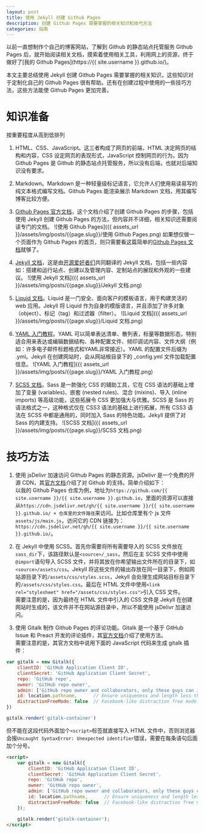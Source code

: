 ```yaml
---
layout: post
title: 使用 Jekyll 创建 Github Pages
description: 创建 Github Pages 需要掌握的相关知识和技巧方法
categories: 指南
---
```

以前一直想制作个自己的博客网站，了解到 Github 的静态站点托管服务 Github Pages 后，就开始阅读相关文档，摸索着使用相关工具，利用网上的资源，终于做好了[我的 Github Pages](https://{{ site.username }}.github.io/)。

本文主要总结使用 Jekyll 创建 Github Pages 需要掌握的相关知识，这些知识对于定制化自己的 Github Pages 很有帮助。还有在创建过程中使用的一些技巧方法，这些方法能使 Github Pages 更加完善。

# 知识准备

按重要程度从高到低排列
1. HTML、CSS、JavaScript。这三者构成了网页的前端，HTML 决定网页的结构和内容，CSS 设定网页的表现形式，JavaScript 控制网页的行为。因为 Github Pages 是 Github 的静态站点托管服务，所以没有后端，也就对后端知识没有要求。

2. Markdown。Markdown 是一种轻量级标记语言，它允许人们使用易读易写的纯文本格式编写文档。Github Pages 能渲染展示 Markdown 文档，用其编写博客比较方便。

3. [Github Pages 官方文档](https://docs.github.com/cn/github/working-with-github-pages)，这个文档介绍了创建 Github Pages 的步骤，包括使用 Jekyll 创建 Github Pages 的方法，但内容并不详细，相关知识还需要阅读专门的文档。
![使用 Github Pages]({{ assets_url }}/assets/img/posts/{{page.slug}}/使用 Github Pages.png)
如果想仅做一个页面作为 Github Pages 的首页，则只需要看这篇简单的[Github Pages 文档](https://pages.github.com/)就够了。

4. [Jekyll 文档](http://jekyllcn.com/docs/home/)，这是由[开源爱好者们](https://github.com/xcatliu/jekyllcn/graphs/contributors)共同翻译的 Jekyll 文档，包括一些内容如：搭建和运行站点、创建以及管理内容、定制站点的展现和外观的一些建议。
![使用 Jekyll 文档]({{ assets_url }}/assets/img/posts/{{page.slug}}/Jekyll 文档.png)

5. [Liquid 文档](https://liquid.bootcss.com/)。Liquid 是一门安全、面向客户的模板语言，用于构建灵活的 web 应用。Jekyll 将 Liquid 作为自身的模版语言，并且添加了许多对象（object）、标记（tag）和过滤器（filter）。
![Liquid 文档]({{ assets_url }}/assets/img/posts/{{page.slug}}/Liquid 文档.png)

6. [YAML 入门教程](https://www.runoob.com/w3cnote/yaml-intro.html)。YAML 可以简单表达清单、散列表，标量等数据形态，特别适合用来表达或编辑数据结构、各种配置文件、倾印调试内容、文件大纲（例如：许多电子邮件标题格式和YAML非常接近）。YAML 的配置文件后缀为 .yml。Jekyll 在创建网站时，会从网站根目录下的 _config.yml 文件加载配置信息。
![YAML 入门教程]({{ assets_url }}/assets/img/posts/{{page.slug}}/YAML 入门教程.png)

7. [SCSS 文档](https://www.sass.hk/docs/)。Sass 是一款强化 CSS 的辅助工具，它在 CSS 语法的基础上增加了变量 (variables)、嵌套 (nested rules)、混合 (mixins)、导入 (inline imports) 等高级功能，这些拓展令 CSS 更加强大与优雅。SCSS 是 Sass 的语法格式之一，这种格式仅在 CSS3 语法的基础上进行拓展，所有 CSS3 语法在 SCSS 中都是通用的，同时加入 Sass 的特色功能。Jekyll 提供了对 Sass 的内建支持。
![SCSS 文档]({{ assets_url }}/assets/img/posts/{{page.slug}}/SCSS 文档.png)

# 技巧方法

1. 使用 jsDelivr 加速访问 Github Pages 的静态资源。jsDelivr 是一个免费的开源 CDN，其[官方文档](https://www.jsdelivr.com/features#gh)介绍了对 Github 的支持。简单介绍如下：<br>
以我的 Github Pages 仓库为例，地址为`https://github.com/{{ site.username }}/{{ site.username }}.github.io`，里面的资源可以直接从`https://cdn.jsdelivr.net/gh/{{ site.username }}/{{ site.username }}.github.io/ + 仓库里的文件路径`来访问。比如仓库里有个 js 文件`assets/js/main.js`，访问它的 CDN 链接为：`https://cdn.jsdelivr.net/gh/{{ site.username }}/{{ site.username }}.github.io/`。

2. 在 Jekyll 中使用 SCSS。首先你需要将所有需要导入的 SCSS 文件放在`sass_dir`下，该路径默认是`<source>/_sass`，然后在主 SCSS 文件中使用`@import`语句导入 SCSS 文件，并将其放在你希望输出文件所在的目录下，如`<source>/assets/css`。Jekyll 将这些文件的输出存放在同一目录下，例如网站源目录下的`/assets/css/styles.scss`，Jekyll 会处理生成网站目标目录下的`/assets/css/styles.css`。最后在 HTML 文件中使用`<link rel="stylesheet" href="/assets/css/styles.css">`引入 CSS 文件。<br>
需要注意的是，因为最终在 HTML 文件中引入的 CSS 文件是 Jekyll 在创建网站时生成的，该文件并不在网站源目录中，所以不能使用 jsDelivr 加速访问。

3. 使用 Gitalk 制作 Github Pages 的评论功能。Gitalk 是一个基于 GitHub Issue 和 Preact 开发的评论插件，其[官方文档](https://github.com/gitalk/gitalk/blob/master/readme-cn.md)介绍了使用方法。<br>
需要注意的是，其官方文档中说用下面的 JavaScript 代码来生成 gitalk 插件：

``` javascript
var gitalk = new Gitalk({
    clientID: 'GitHub Application Client ID',
    clientSecret: 'GitHub Application Client Secret',
    repo: 'GitHub repo',
    owner: 'GitHub repo owner',
    admin: ['GitHub repo owner and collaborators, only these guys can initialize github issues'],
    id: location.pathname,      // Ensure uniqueness and length less than 50
    distractionFreeMode: false  // Facebook-like distraction free mode
})

gitalk.render('gitalk-container')
```

但不能在这段代码外面加个`<script>`标签就直接写入 HTML 文件中，否则浏览器会报`Uncaught SyntaxError: Unexpected identifier`错误，需要在每条语句后面加个分号。

``` html
<script>
    var gitalk = new Gitalk({
        clientID: 'GitHub Application Client ID',
        clientSecret: 'GitHub Application Client Secret',
        repo: 'GitHub repo',
        owner: 'GitHub repo owner',
        admin: ['GitHub repo owner and collaborators, only these guys can initialize github issues'],
        id: location.pathname,      // Ensure uniqueness and length less than 50
        distractionFreeMode: false  // Facebook-like distraction free mode
    });

    gitalk.render('gitalk-container');
</script>
```